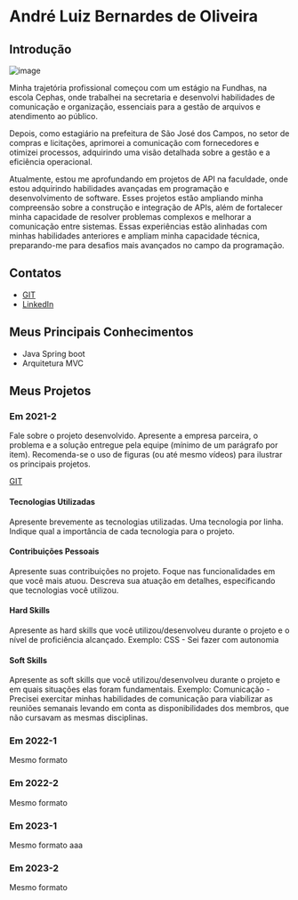 # André Luiz Bernardes de Oliveira

## Introdução
![image](https://github.com/user-attachments/assets/21b0017d-1502-407a-9a70-2b47850f7cb7)

Minha trajetória profissional começou com um estágio na Fundhas, na escola Cephas, onde trabalhei na secretaria e desenvolvi habilidades de comunicação e organização, essenciais para a gestão de arquivos e atendimento ao público.

Depois, como estagiário na prefeitura de São José dos Campos, no setor de compras e licitações, aprimorei a comunicação com fornecedores e otimizei processos, adquirindo uma visão detalhada sobre a gestão e a eficiência operacional.

Atualmente, estou me aprofundando em projetos de API na faculdade, onde estou adquirindo habilidades avançadas em programação e desenvolvimento de software. Esses projetos estão ampliando minha compreensão sobre a construção e integração de APIs, além de fortalecer minha capacidade de resolver problemas complexos e melhorar a comunicação entre sistemas. Essas experiências estão alinhadas com minhas habilidades anteriores e ampliam minha capacidade técnica, preparando-me para desafios mais avançados no campo da programação.

## Contatos
* [GIT]([https://www.git.com](https://github.com/Andre-Bernardes200))
* [LinkedIn](https://www.linkedin.com/in/andre-oliveira2004/)

## Meus Principais Conhecimentos
* Java Spring boot
* Arquitetura MVC


## Meus Projetos

### Em 2021-2
Fale sobre o projeto desenvolvido. Apresente a empresa parceira, o problema e a solução entregue pela equipe (mínimo de um parágrafo por item). Recomenda-se o uso de figuras (ou até mesmo vídeos) para ilustrar os principais projetos.

[GIT](https://www.git.com)

#### Tecnologias Utilizadas
Apresente brevemente as tecnologias utilizadas. Uma tecnologia por linha. Indique qual a importância de cada tecnologia para o projeto.

#### Contribuições Pessoais
Apresente suas contribuições no projeto. Foque nas funcionalidades em que você mais atuou. Descreva sua atuação em detalhes, especificando que tecnologias você utilizou.

#### Hard Skills
Apresente as hard skills que você utilizou/desenvolveu durante o projeto e o nível de proficiência alcançado. Exemplo: CSS - Sei fazer com autonomia

#### Soft Skills
Apresente as soft skills que você utilizou/desenvolveu durante o projeto e em quais situações elas foram fundamentais. Exemplo: Comunicação - Precisei exercitar minhas habilidades de comunicação para viabilizar as reuniões semanais levando em conta as disponibilidades dos membros, que não cursavam as mesmas disciplinas.

### Em 2022-1
Mesmo formato

### Em 2022-2
Mesmo formato

### Em 2023-1
Mesmo formato
aaa
### Em 2023-2
Mesmo formato







